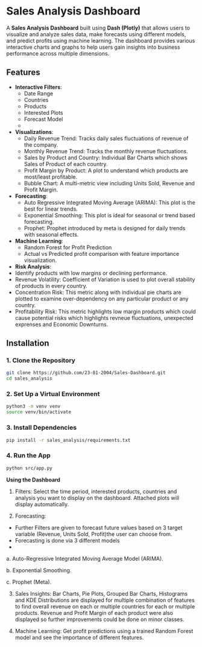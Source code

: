 # Sales Analysis Dashboard

A **Sales Analysis Dashboard** built using **Dash (Plotly)** that allows users to visualize and analyze sales data, make forecasts using different models, and predict profits using machine learning. The dashboard provides various interactive charts and graphs to help users gain insights into business performance across multiple dimensions.

## Features

- **Interactive Filters**: 
  - Date Range
  - Countries
  - Products
  - Interested Plots
  - Forecast Model
  - 
- **Visualizations**:
  - Daily Revenue Trend: Tracks daily sales fluctuations of revenue of the company. 
  -  Monthly Revenue Trend: Tracks the monthly revenue fluctuations. 
  - Sales by Product and Country: Individual Bar Charts which shows Sales of Product of each country. 
  - Profit Margin by Product: A plot to understand which products are most/least profitable. 
  - Bubble Chart: A multi-metric view including Units Sold, Revenue and Profit Margin. 
- **Forecasting**:
  - Auto Regressive Integrated Moving Average (ARIMA): This plot is the best for linear trends.
  - Exponential Smoothing: This plot is ideal for seasonal or trend based forecasting.
  - Prophet: Prophet introduced by meta is designed for daily trends with seasonal effects. 
- **Machine Learning**:
  - Random Forest for Profit Prediction
  - Actual vs Predicted profit comparison with feature importance visualization.
- **Risk Analysis**: 
- Identify products with low margins or declining performance.
- Revenue Volatility: Coefficient of Variation is used to plot overall stability of products in every country.
- Concentration Risk: This metric along with individual pie charts are plotted to examine over-dependency on any particular product or any country.
- Profitability Risk: This metric highlights low margin products which could cause potential risks which highlights revneue fluctuations, unexpected exprenses and Economic Downturns. 
## Installation

### 1. Clone the Repository

```bash
git clone https://github.com/23-01-2004/Sales-Dashboard.git
cd sales_analysis
```
### 2. Set Up a Virtual Environment

```bash
python3 -m venv venv
source venv/bin/activate
```
### 3. Install Dependencies

```bash
pip install -r sales_analysis/requirements.txt
```
### 4. Run the App

```bash
python src/app.py
```

**Using the Dashboard**
1. Filters: Select the time period, interested products, countries and analysis you want to display on the dashboard. Attached plots will display automatically. 

2. Forecasting:
 - Further Filters are given to forecast future values based on 3 target variable (Revenue, Units Sold, Profit)the user can choose from.
 - Forecasting is done via 3 different models
 - 
a. Auto-Regressive Integrated Moving Average Model (ARIMA).

b. Exponential Smoothing.

c. Prophet (Meta). 


3. Sales Insights: Bar Charts, Pie Plots, Grouped Bar Charts, Histograms and KDE Distributions are displayed for multiple combination of features to find overall revenue on each or multiple countries for each or multiple products. Revenue and Profit Margin of each product were also displayed so further improvements could be done on minor classes. 

4. Machine Learning: Get profit predictions using a trained Random Forest model and see the importance of different features.


